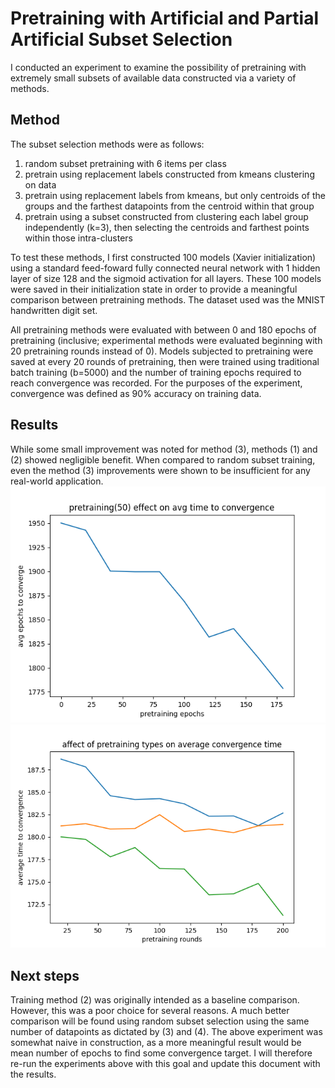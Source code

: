 # Pretraining with Artificial and Partial Artificial Subset Selection
I conducted an experiment to examine the possibility of pretraining with extremely small subsets of available data constructed via a variety of methods. 

## Method
The subset selection methods were as follows:
1. random subset pretraining with 6 items per class
2. pretrain using replacement labels constructed from kmeans clustering on data
3. pretrain using replacement labels from kmeans, but only centroids of the groups and the farthest datapoints from the centroid within that group
4. pretrain using a subset constructed from clustering each label group independently (k=3), then selecting the centroids and farthest points within those intra-clusters

To test these methods, I first constructed 100 models (Xavier initialization) using a standard feed-foward fully connected neural network with 1 hidden layer of size 128 and the sigmoid activation for all layers. These 100 models were saved in their initialization state in order to provide a meaningful comparison between pretraining methods. The dataset used was the MNIST handwritten digit set.

All pretraining methods were evaluated with between 0 and 180 epochs of pretraining (inclusive; experimental methods were evaluated beginning with 20 pretraining rounds instead of 0). Models subjected to pretraining were saved at every 20 rounds of pretraining, then were trained using traditional batch training (b=5000) and the number of training epochs required to reach convergence was recorded. For the purposes of the experiment, convergence was defined as 90% accuracy on training data.

## Results
While some small improvement was noted for method (3), methods (1) and (2) showed negligible benefit. When compared to random subset training, even the method (3) improvements were shown to be insufficient for any real-world application. 
![reference test: random subset pretraining](random_subset_avg_50.png?raw=true)
![experimental method results](averages.png?raw=true)


## Next steps
Training method (2) was originally intended as a baseline comparison. However, this was a poor choice for several reasons. A much better comparison will be found using random subset selection using the same number of datapoints as dictated by (3) and (4).
The above experiment was somewhat naive in construction, as a more meaningful result would be mean number of epochs to find some convergence target. I will therefore re-run the experiments above with this goal and update this document with the results.